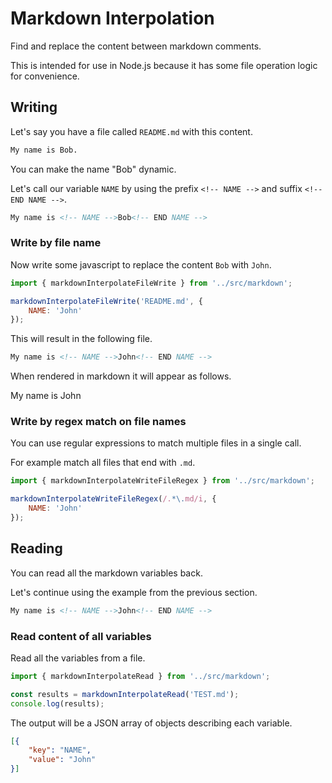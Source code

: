 # Markdown Interpolation
Find and replace the content between markdown comments.

This is intended for use in Node.js because it has some file operation logic for convenience.

## Writing
Let's say you have a file called `README.md` with this content.
```md
My name is Bob.
```

You can make the name "Bob" dynamic. 

Let's call our variable `NAME` by using the prefix `<!-- NAME -->` and suffix `<!-- END NAME -->`.
```md
My name is <!-- NAME -->Bob<!-- END NAME -->
```

### Write by file name
Now write some javascript to replace the content `Bob` with `John`.
```js
import { markdownInterpolateFileWrite } from '../src/markdown';

markdownInterpolateFileWrite('README.md', {
    NAME: 'John'
});
```
This will result in the following file.
```md
My name is <!-- NAME -->John<!-- END NAME -->
```
When rendered in markdown it will appear as follows.

My name is <!-- NAME -->John<!-- END NAME -->

### Write by regex match on file names
You can use regular expressions to match multiple files in a single call.

For example match all files that end with `.md`.
```js
import { markdownInterpolateWriteFileRegex } from '../src/markdown';

markdownInterpolateWriteFileRegex(/.*\.md/i, {
    NAME: 'John'
});
```

## Reading
You can read all the markdown variables back.

Let's continue using the example from the previous section.
```md
My name is <!-- NAME -->John<!-- END NAME -->
```
### Read content of all variables
Read all the variables from a file.
```js
import { markdownInterpolateRead } from '../src/markdown';

const results = markdownInterpolateRead('TEST.md');
console.log(results);
```

The output will be a JSON array of objects describing each variable.
```json
[{
    "key": "NAME",
    "value": "John"
}]
```
